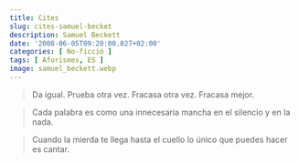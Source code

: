 ```yaml
---
title: Cites
slug: cites-samuel-becket
description: Samuel Beckett
date: '2008-06-05T09:20:00.027+02:00'
categories: [ No-ficció ]
tags: [ Aforismes, ES ]
image: samuel_beckett.webp
---
```


> Da igual. Prueba otra vez. Fracasa otra vez. Fracasa mejor.

> Cada palabra es como una innecesaria mancha en el silencio y en la nada.

> Cuando la mierda te llega hasta el cuello lo único que puedes hacer es cantar.
